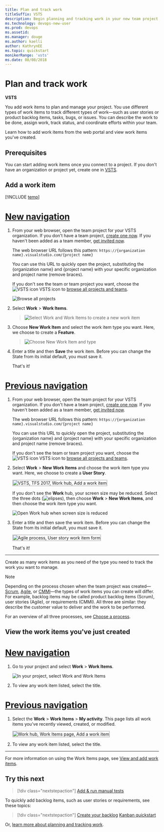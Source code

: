 ```yaml
---
title: Plan and track work 
titleSuffix: VSTS
description: Begin planning and tracking work in your new team project on Visual Studio Team Services  
ms.technology: devops-new-user 
ms.prod: devops
ms.assetid: 
ms.manager: douge
ms.author: kaelli
author: KathrynEE
ms.topic: quickstart
monikerRange: 'vsts'
ms.date: 08/08/2018
---
```


# Plan and track work

**VSTS**

You add work items to plan and manage your project. You use different types of work items to track different types of work&mdash;such as user stories or product backlog items, tasks, bugs, or issues. You can describe the work to be done, assign work, track status, and coordinate efforts within your team.

Learn how to add work items from the web portal and view work items you've created.

<a id="define-new-work">  </a>

## Prerequisites

You can start adding work items once you connect to a project. If you don't have an organization or project yet, create one in [VSTS](sign-up-invite-teammates.md).

## Add a work item

[!INCLUDE [temp](../work/_shared/new-agile-hubs-feature.md)]

# [New navigation](#tab/new-nav)

1. From your web browser, open the team project for your VSTS organization. If you don't have a team project, [create one now](sign-up-invite-teammates.md). If you haven't been added as a team member, [get invited now](sign-up-invite-teammates.md#invite-others).

	The web browser URL follows this pattern: ```https://{organization name}.visualstudio.com/{project name}```  

	You can use this URL to quickly open the project, substituting the {organization name} and {project name} with your specific organization and project name (remove braces).

	If you don't see the team or team project you want, choose the ![VSTS icon](../_img/icons/project-icon.png) VSTS icon to [browse all projects and teams](../project/navigation/work-across-projects.md).  

	![Browse all projects](_img/plan-track-work/browse-all-projects-vert.png)

2.	Select **Work** > **Work Items**. 

    >![Select Work and Work Items to create a new work item](_img/plan-track-work/project-select-work-items-vert.png)

3. Choose **New Work Item** and select the work item type you want.  Here, we choose to create a **Feature**. 

   >![Choose New Work Item and type](_img/plan-track-work/new-work-item-select-type-vert.png)

4. Enter a title and then **Save** the work item. Before you can change the State from its initial default, you must save it.  

	That's it!

# [Previous navigation](#tab/prev-nav)

1. From your web browser, open the team project for your VSTS organization. If you don't have a team project, [create one now](sign-up-invite-teammates.md). If you haven't been added as a team member, [get invited now](sign-up-invite-teammates.md#invite-others).

	The web browser URL follows this pattern: ```https://{organization name}.visualstudio.com/{project name}```  

	You can use this URL to quickly open the project, substituting the {organization name} and {project name} with your specific organization and project name (remove braces). 

	If you don't see the team or team project you want, choose the ![VSTS icon](../_img/icons/project-icon.png) VSTS icon to [browse all projects and teams](../project/navigation/work-across-projects.md).  

2.	Select **Work** > **New Work Items** and choose the work item type you want.  Here, we choose to create a **User Story**. 

	<img src="../work/backlogs/_img/add-work-items-choose-user-story.png" alt="VSTS, TFS 2017, Work hub, Add a work item" style="border: 2px solid #C3C3C3;" /> 

	If you don't see the **Work** hub, your screen size may be reduced. Select the three dots (![elipses](../_shared/_img/ellipses-reduced-screen-size.png)), then choose **Work** > **New Work Items**, and then choose the work item type you want.

	![Open Work hub when screen size is reduced](_img/plan-track-work/open-work-hub-reduced-screen-size.png) 

3. Enter a title and then save the work item. Before you can change the State from its initial default, you must save it.  

	<img src="../work/backlogs/_img/add-new-work-item-vsts-user-story.png" alt="Agile process, User story work item form" style="border: 2px solid #C3C3C3;" />  

	That's it!
---

Create as many work items as you need of the type you need to track the work you want to manage.  

>[!NOTE]  
>Depending on the process chosen when the team project was created&mdash;[Scrum](../work/work-items/guidance/scrum-process.md), 
[Agile](../work/work-items/guidance/agile-process.md), or [CMMI](../work/work-items/guidance/cmmi-process.md)&mdash;the types of work items you can create will differ. For example, backlog items may be called product backlog items (Scrum), user stories (Agile), or requirements (CMMI). All three are similar: they describe the customer value to deliver and the work to be performed.
>
> For an overview of all three processes, see [Choose a process](../work/work-items/guidance/choose-process.md).


## View the work items you've just created  

# [New navigation](#tab/new-nav)

1. Go to your project and select **Work** > **Work Items**.

   ![In your project, select Work and Work Items](_img/plan-track-work/project-select-work-items-vert.png)
2. To view any work item listed, select the title.

# [Previous navigation](#tab/prev-nav)

1. Select the **Work** > **Work Items** > **My activity**. This page lists all work items you've recently viewed, created, or modified.

	<img src="_img/plan-track-work/view-work-item-activity.png" alt="Work hub, Work Items page, Add a work item" style="border: 2px solid #C3C3C3;" />

4. To view any work item listed, select the title.

---

For more information on using the Work Items page, see [View and add work items](../work/work-items/view-add-work-items.md).

## Try this next  
 
> [!div class="nextstepaction"]
> [Add & run manual tests](add-run-manual-tests.md)
 
To quickly add backlog items, such as user stories or requirements, see these topics:  
> [!div class="nextstepaction"]
> [Create your backlog](../work/backlogs/create-your-backlog.md)
> [Kanban quickstart](../work/kanban/kanban-quickstart.md) 

Or, [learn more about planning and tracking work](../work/work-items/index.md).
 
